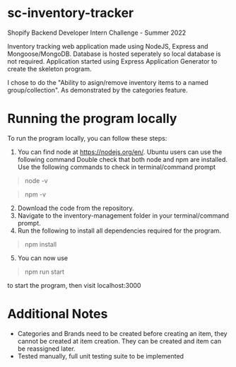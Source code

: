# sc-inventory-tracker
Shopify Backend Developer Intern Challenge - Summer 2022

Inventory tracking web application made using NodeJS, Express and Mongoose/MongoDB. Database is hosted seperately so local database is not required.
Application started using Express Application Generator to create the skeleton program.

I chose to do the "Ability to asign/remove inventory items to a named group/collection". As demonstrated by the categories feature.

# Running the program locally
To run the program locally, you can follow these steps:
1. You can find node at https://nodejs.org/en/. Ubuntu users can use the following command
Double check that both node and npm are installed. Use the following commands to check in terminal/command prompt

>node -v

>npm -v

2. Download the code from the repository.
3. Navigate to the inventory-management folder in your terminal/command prompt.
4. Run the following to install all dependencies required for the program.

>npm install

5. You can now use

>npm run start

to start the program, then visit localhost:3000

# Additional Notes
- Categories and Brands need to be created before creating an item, they cannot be created at item creation. They can be created and item can be reassigned later.
- Tested manually, full unit testing suite to be implemented
